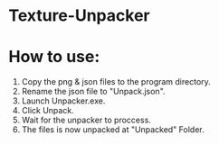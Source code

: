 Texture-Unpacker
================
How to use:
===========
1. Copy the png & json files to the program directory.
2. Rename the json file to "Unpack.json".
3. Launch Unpacker.exe.
4. Click Unpack.
5. Wait for the unpacker to proccess.
6. The files is now unpacked at "Unpacked" Folder.
